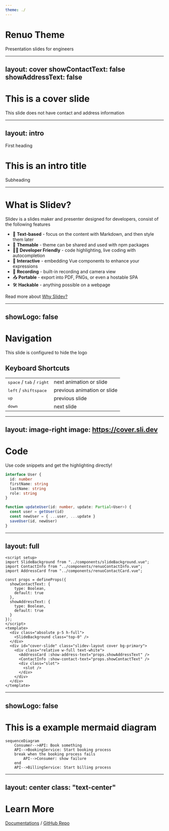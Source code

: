 ```yaml
---
theme: ./
---
```


# Renuo Theme

Presentation slides for engineers

---
layout: cover
showContactText: false
showAddressText: false
---

# This is a cover slide

This slide does not have contact and address information

---
layout: intro
---

First heading

# This is an intro title

Subheading

---


# What is Slidev?

Slidev is a slides maker and presenter designed for developers, consist of the following features

- 📝 **Text-based** - focus on the content with Markdown, and then style them later
- 🎨 **Themable** - theme can be shared and used with npm packages
- 🧑‍💻 **Developer Friendly** - code highlighting, live coding with autocompletion
- 🤹 **Interactive** - embedding Vue components to enhance your expressions
- 🎥 **Recording** - built-in recording and camera view
- 📤 **Portable** - export into PDF, PNGs, or even a hostable SPA
- 🛠 **Hackable** - anything possible on a webpage

Read more about [Why Slidev?](https://sli.dev/guide/why)

---
showLogo: false
---

# Navigation

This slide is configured to hide the logo

## Keyboard Shortcuts

|     |     |
| --- | --- |
| <kbd>space</kbd> / <kbd>tab</kbd> / <kbd>right</kbd> | next animation or slide |
| <kbd>left</kbd>  / <kbd>shift</kbd><kbd>space</kbd> | previous animation or slide |
| <kbd>up</kbd> | previous slide |
| <kbd>down</kbd> | next slide |

---
layout: image-right
image: https://cover.sli.dev
---

# Code

Use code snippets and get the highlighting directly!

```ts
interface User {
  id: number
  firstName: string
  lastName: string
  role: string
}

function updateUser(id: number, update: Partial<User>) {
  const user = getUser(id)
  const newUser = { ...user, ...update }
  saveUser(id, newUser)
}
```

---
layout: full
---

```vue
<script setup>
import SlideBackground from "../components/slideBackground.vue";
import ContactInfo from "../components/renuoContactInfo.vue";
import AddressCard from "../components/renuoContactCard.vue";

const props = defineProps({
  showContactText: {
    type: Boolean,
    default: true
  },
  showAddressText: {
    type: Boolean,
    default: true
  }
});
</script>
<template>
  <div class="absolute p-5 h-full">
    <SlideBackground class="top-0" />
  </div>
  <div id="cover-slide" class="slidev-layout cover bg-primary">
    <div class="relative w-full text-white">
      <AddressCard :show-address-text="props.showAddressText" />
      <ContactInfo :show-contact-text="props.showContactText" />
      <div class="slot">
        <slot />
      </div>
    </div>
  </div>
</template>
```

---
showLogo: false
---

# This is a example mermaid diagram

```mermaid
sequenceDiagram
    Consumer-->API: Book something
    API-->BookingService: Start booking process
    break when the booking process fails
        API-->Consumer: show failure
    end
    API-->BillingService: Start billing process
```

---
layout: center
class: "text-center"
---

# Learn More

[Documentations](https://sli.dev) / [GitHub Repo](https://github.com/slidevjs/slidev)
